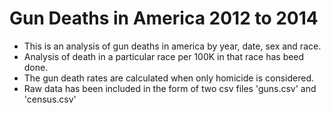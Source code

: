 # Gun Deaths in America 2012 to 2014

- This is an analysis of gun deaths in america by year, date, sex and race.
- Analysis of death in a particular race per 100K in that race has beed done.
- The gun death rates are calculated when only homicide is considered.
- Raw data has been included in the form of two csv files 'guns.csv' and 'census.csv'



